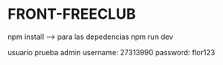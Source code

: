 # FRONT-FREECLUB

npm install --> para las depedencias
npm run dev

usuario prueba admin
username: 27313990
password: flor123
